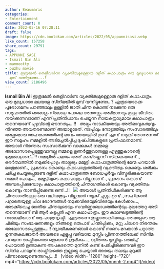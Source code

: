 ```yaml
---
author: Beaumaris
categories:
- Entertainment
comment_count: 0
date: 2022-05-16 07:28:11
draft: false
image: https://cdn.boolokam.com/articles/2022/05/appunnisasi.webp
like_count: 157258
share_count: 29791
tags:
- APPUNNI SASI
- Ismail Bin Ali
- mammootty
- puzhu movie
title: ഇത്രമേൽ തെളിവാർന്ന വ്യക്തിത്വമുള്ളൊരു ദളിത് കഥാപാത്രം ഒരു മുഖ്യധാരാ മലയാള സിനിമയിൽ
  മുമ്പ് വന്നിട്ടുണ്ടോ...?
view_count: 2186496
---
```


**Ismail Bin Ali** ഇത്രമേൽ തെളിവാർന്ന വ്യക്തിത്വമുള്ളൊരു ദളിത് കഥാപാത്രം ഒരു മുഖ്യധാരാ മലയാള സിനിമയിൽ മുമ്പ് വന്നിട്ടുണ്ടോ...? എത്രയൊക്കെ പുരോഗമനം പറഞ്ഞാലും ഉള്ളിൽ ജാതി ചിന്ത കൊണ്ട് നടക്കുന്ന ഒരു സമൂഹത്തിൽ ഞങ്ങളും നിങ്ങളെ പോലെ അന്തസ്സും അഭിമാനവും ഉള്ള ജീവിതം നയിക്കുന്നവരാണ് എന്ന് പ്രതിനിധാനം ചെയ്യുന്ന നായകതുല്യമായ കഥാപാത്രം തന്നെയാണ് പുഴുവിന്റെ ഔന്നത്യം...!! &nbsp; അല്പം നാടകീയതയും അതിഭാവുകത്വവും നിറഞ്ഞ അവതരണമാണ് അയാളുടേത്. നടപ്പിലും നോട്ടത്തിലും സംസാരത്തിലും അല്പമൊരു അഹങ്കാരത്തിന്റെ ഭാവം അയാളിൽ ഉണ്ട് എന്ന് നമുക്ക് തോന്നുന്നത് ഈ സമൂഹം നമ്മളിൽ അടിച്ചേൽപ്പിച്ച ദുഷ്ചിന്തകളുടെ പ്രതിഫലനമാണ്. അയാൾ നിരന്തരം സംസാരിക്കുന്ന വാക്കുകൾ നമ്മളെ അലോസരപ്പെടുത്തുവാനല്ല നമ്മളെ ഉണർത്തുവാനുള്ള എഴുത്തുകാരന്റെ ശ്രമങ്ങളാണ്...!! നമ്മളിൽ പലരും അത് കണ്ടില്ലെന്ന് നടിക്കുകയാണ്.., ഒരർത്ഥത്തിൽ നമുക്കിപ്പോഴും താല്പര്യം മമ്മൂട്ടി കഥാപാത്രത്തിന്റെ മേന്മ പറയാൻ മാത്രമാണ്.., പ്രകടനം കൊണ്ടും കഥാപാത്രത്തിന്റെ വ്യക്തിത്വം കൊണ്ടും ശരിക്കും ചർച്ച ചെയ്യപ്പെടേണ്ട ദളിത് കഥാപാത്രത്തെ ബോധപൂർവ്വം വിസ്മരിക്കുകയാണ് നമ്മൾ പോലും.., മമ്മൂട്ടിയുടെ കഥാപാത്രം വില്ലനാണ്.., പ്രകടനം കൊണ്ട് അമ്പരപ്പിക്കുമ്പോഴും കഥാപാത്രത്തിന്റെ ചിന്താഗതികൾ കൊണ്ടും വ്യക്തിത്വം കൊണ്ടും നാണിപ്പിക്കേണ്ട ഒന്ന്...!! &nbsp; ![](https://cdn.boolokam.com/articles/2022/05/appunnisasi.webp) അയാൾ പ്രതിനിധീകരിക്കുന്ന ആ ചിന്താഗതിയുള്ള ഒരു വലിയകൂട്ടം വില്ലന്മാർ നമുക്ക് ചുറ്റും ഉണ്ട്..,സഹിക്കാൻ പറ്റാതെയുള്ള ചില രോദനങ്ങൾ നമുക്കവിടെയുമിവിടെയും കേൾക്കാം..., അടക്കിവെച്ച ജാതീയ ചിന്തയുടെയും സവർണ്ണബോധത്തിന്റെയും മുഖത്തേറ്റ അടി തന്നെയാണ് ബി ആർ കുട്ടപ്പൻ എന്ന കഥാപാത്രം. ഈ കാലഘട്ടത്തിന്റെ നങ്ങേലിയാണ് ആ പാത്രസൃഷ്ടി. എത്രതന്നെ ഇല്ലാതാക്കിയാലും അയാളുടെ ആ ചിരിയും സംഭാഷണങ്ങളും നിങ്ങളെ ഒരുപാട് ചിന്തിപ്പിക്കും, മറ്റു ചിലരെ നിരന്തരം അലോസരപ്പെടുത്തും...!! ന്യായീകരണങ്ങൾ കൊണ്ട് നാണം മറക്കാൻ പറ്റാത്ത ഉന്നതകുലജാതർ അവരുടെ എളുപ്പ വഴിയായ മുസ്ലിം പ്രീണനത്തിലേക്ക് സിനിമ പറയുന്ന രാഷ്ട്രീയത്തെ ഒതുക്കാൻ ശ്രമിക്കും..., ദളിതനും മുസ്ലിമും ഒരുമിച്ച് പോയാൽ ഉണ്ടാകുന്ന അപകടത്തെ മുന്നിൽ കണ്ട് പേടിച്ചിരിക്കുന്നവർ ഈ സിനിമ പറയുന്ന രാഷ്ട്രീയത്തെ ഇല്ലായ്മ ചെയ്യാൻ അരയും തലയും മുറുക്കി പിന്നാലെയുണ്ടെന്നുറപ്പ്....!! &nbsp; [video width="1280" height="720" mp4="https://cdn.boolokam.com/articles/2022/05/nnnnh-2.mp4"][/video]